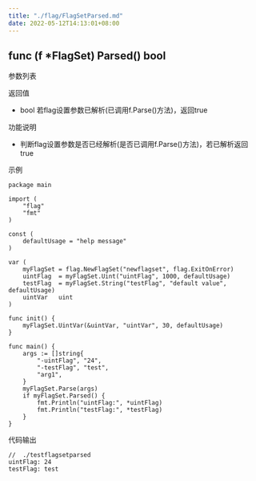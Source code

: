 ```yaml
---
title: "./flag/FlagSetParsed.md"
date: 2022-05-12T14:13:01+08:00
---
```

## func (f *FlagSet) Parsed() bool

参数列表

返回值
- bool 若flag设置参数已解析(已调用f.Parse()方法)，返回true

功能说明
- 判断flag设置参数是否已经解析(是否已调用f.Parse()方法)，若已解析返回true

示例
        
    package main
    
    import (
    	"flag"
    	"fmt"
    )
    
    const (
    	defaultUsage = "help message"
    )
    
    var (
    	myFlagSet = flag.NewFlagSet("newflagset", flag.ExitOnError)
    	uintFlag  = myFlagSet.Uint("uintFlag", 1000, defaultUsage)
    	testFlag  = myFlagSet.String("testFlag", "default value", defaultUsage)
    	uintVar   uint
    )
    
    func init() {
    	myFlagSet.UintVar(&uintVar, "uintVar", 30, defaultUsage)
    }
    
    func main() {
    	args := []string{
    		"-uintFlag", "24",
    		"-testFlag", "test",
    		"arg1",
    	}
    	myFlagSet.Parse(args)
    	if myFlagSet.Parsed() {
    		fmt.Println("uintFlag:", *uintFlag)
    		fmt.Println("testFlag:", *testFlag)
    	}
    }

代码输出
        
    //  ./testflagsetparsed                          
    uintFlag: 24
    testFlag: test
